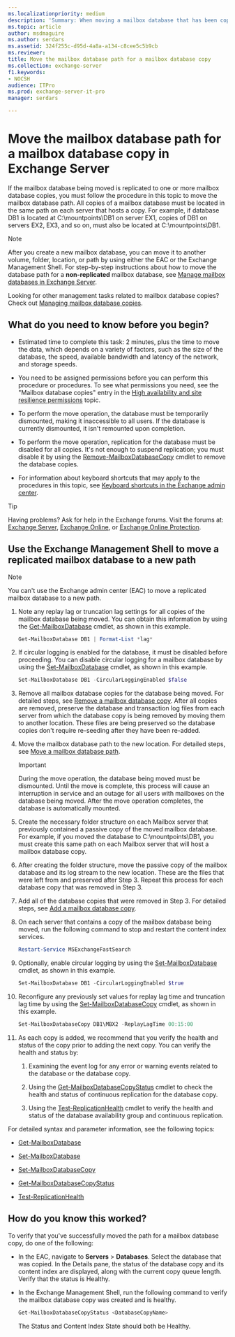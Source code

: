 ```yaml
---
ms.localizationpriority: medium
description: 'Summary: When moving a mailbox database that has been copied to at least one other location, follow the procedures in this topic to move the path for the copy.'
ms.topic: article
author: msdmaguire
ms.author: serdars
ms.assetid: 324f255c-d95d-4a8a-a134-c8cee5c5b9cb
ms.reviewer:
title: Move the mailbox database path for a mailbox database copy
ms.collection: exchange-server
f1.keywords:
- NOCSH
audience: ITPro
ms.prod: exchange-server-it-pro
manager: serdars

---
```


# Move the mailbox database path for a mailbox database copy in Exchange Server

If the mailbox database being moved is replicated to one or more mailbox database copies, you must follow the procedure in this topic to move the mailbox database path. All copies of a mailbox database must be located in the same path on each server that hosts a copy. For example, if database DB1 is located at C:\mountpoints\DB1 on server EX1, copies of DB1 on servers EX2, EX3, and so on, must also be located at C:\mountpoints\DB1.

> [!NOTE]
> After you create a new mailbox database, you can move it to another volume, folder, location, or path by using either the EAC or the Exchange Management Shell. For step-by-step instructions about how to move the database path for a **non-replicated** mailbox database, see [Manage mailbox databases in Exchange Server](../../architecture/mailbox-servers/manage-databases.md).

Looking for other management tasks related to mailbox database copies? Check out [Managing mailbox database copies](./manage-database-copies.md).

## What do you need to know before you begin?

- Estimated time to complete this task: 2 minutes, plus the time to move the data, which depends on a variety of factors, such as the size of the database, the speed, available bandwidth and latency of the network, and storage speeds.

- You need to be assigned permissions before you can perform this procedure or procedures. To see what permissions you need, see the "Mailbox database copies" entry in the [High availability and site resilience permissions](../../permissions/feature-permissions/ha-permissions.md) topic.

- To perform the move operation, the database must be temporarily dismounted, making it inaccessible to all users. If the database is currently dismounted, it isn't remounted upon completion.

- To perform the move operation, replication for the database must be disabled for all copies. It's not enough to suspend replication; you must disable it by using the [Remove-MailboxDatabaseCopy](/powershell/module/exchange/remove-mailboxdatabasecopy) cmdlet to remove the database copies.

- For information about keyboard shortcuts that may apply to the procedures in this topic, see [Keyboard shortcuts in the Exchange admin center](../../about-documentation/exchange-admin-center-keyboard-shortcuts.md).

> [!TIP]
> Having problems? Ask for help in the Exchange forums. Visit the forums at: [Exchange Server](https://social.technet.microsoft.com/forums/office/home?category=exchangeserver), [Exchange Online](https://social.technet.microsoft.com/forums/msonline/home?forum=onlineservicesexchange), or [Exchange Online Protection](https://social.technet.microsoft.com/forums/forefront/home?forum=FOPE).

## Use the Exchange Management Shell to move a replicated mailbox database to a new path

> [!NOTE]
> You can't use the Exchange admin center (EAC) to move a replicated mailbox database to a new path.

1. Note any replay lag or truncation lag settings for all copies of the mailbox database being moved. You can obtain this information by using the [Get-MailboxDatabase](/powershell/module/exchange/get-mailboxdatabase) cmdlet, as shown in this example.

   ```powershell
   Get-MailboxDatabase DB1 | Format-List *lag*
   ```

2. If circular logging is enabled for the database, it must be disabled before proceeding. You can disable circular logging for a mailbox database by using the [Set-MailboxDatabase](/powershell/module/exchange/set-mailboxdatabase) cmdlet, as shown in this example.

   ```powershell
   Set-MailboxDatabase DB1 -CircularLoggingEnabled $false
   ```

3. Remove all mailbox database copies for the database being moved. For detailed steps, see [Remove a mailbox database copy](remove-db-copies.md). After all copies are removed, preserve the database and transaction log files from each server from which the database copy is being removed by moving them to another location. These files are being preserved so the database copies don't require re-seeding after they have been re-added.

4. Move the mailbox database path to the new location. For detailed steps, see [Move a mailbox database path](../../architecture/mailbox-servers/manage-databases.md#move-a-mailbox-database-path).

   > [!IMPORTANT]
   > During the move operation, the database being moved must be dismounted. Until the move is complete, this process will cause an interruption in service and an outage for all users with mailboxes on the database being moved. After the move operation completes, the database is automatically mounted.

5. Create the necessary folder structure on each Mailbox server that previously contained a passive copy of the moved mailbox database. For example, if you moved the database to C:\mountpoints\DB1, you must create this same path on each Mailbox server that will host a mailbox database copy.

6. After creating the folder structure, move the passive copy of the mailbox database and its log stream to the new location. These are the files that were left from and preserved after Step 3. Repeat this process for each database copy that was removed in Step 3.

7. Add all of the database copies that were removed in Step 3. For detailed steps, see [Add a mailbox database copy](add-db-copies.md).

8. On each server that contains a copy of the mailbox database being moved, run the following command to stop and restart the content index services.

   ```powershell
   Restart-Service MSExchangeFastSearch
   ```

9. Optionally, enable circular logging by using the [Set-MailboxDatabase](/powershell/module/exchange/set-mailboxdatabase) cmdlet, as shown in this example.

   ```powershell
   Set-MailboxDatabase DB1 -CircularLoggingEnabled $true
   ```

10. Reconfigure any previously set values for replay lag time and truncation lag time by using the [Set-MailboxDatabaseCopy](/powershell/module/exchange/set-mailboxdatabasecopy) cmdlet, as shown in this example.

    ```powershell
    Set-MailboxDatabaseCopy DB1\MBX2 -ReplayLagTime 00:15:00
    ```

11. As each copy is added, we recommend that you verify the health and status of the copy prior to adding the next copy. You can verify the health and status by:

    1. Examining the event log for any error or warning events related to the database or the database copy.

    2. Using the [Get-MailboxDatabaseCopyStatus](/powershell/module/exchange/get-mailboxdatabasecopystatus) cmdlet to check the health and status of continuous replication for the database copy.

    3. Using the [Test-ReplicationHealth](/powershell/module/exchange/test-replicationhealth) cmdlet to verify the health and status of the database availability group and continuous replication.

For detailed syntax and parameter information, see the following topics:

- [Get-MailboxDatabase](/powershell/module/exchange/get-mailboxdatabase)

- [Set-MailboxDatabase](/powershell/module/exchange/set-mailboxdatabase)

- [Set-MailboxDatabaseCopy](/powershell/module/exchange/set-mailboxdatabasecopy)

- [Get-MailboxDatabaseCopyStatus](/powershell/module/exchange/get-mailboxdatabasecopystatus)

- [Test-ReplicationHealth](/powershell/module/exchange/test-replicationhealth)

## How do you know this worked?

To verify that you've successfully moved the path for a mailbox database copy, do one of the following:

- In the EAC, navigate to **Servers** \> **Databases**. Select the database that was copied. In the Details pane, the status of the database copy and its content index are displayed, along with the current copy queue length. Verify that the status is Healthy.

- In the Exchange Management Shell, run the following command to verify the mailbox database copy was created and is healthy.

  ```powershell
  Get-MailboxDatabaseCopyStatus <DatabaseCopyName>
  ```

    The Status and Content Index State should both be Healthy.